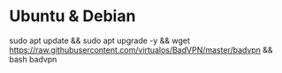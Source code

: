 # Ubuntu & Debian
sudo apt update && sudo apt upgrade -y && wget https://raw.githubusercontent.com/virtualos/BadVPN/master/badvpn && bash badvpn
